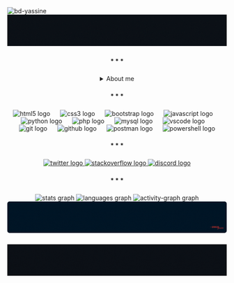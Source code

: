 <div align="left">
  <img src="https://komarev.com/ghpvc/?username=bd-yassine&label=Profile%20views&color=0e75b6&style=flat" alt="bd-yassine" />
</div>

<div align="center">
    <img width="1080"  src="/gif/header.gif" />
</div>

###

<h4 align="center">* * *</h4>

###

<details>
<summary align="center">About me</summary>

<br clear="both">

Hi there! I'm Yassine, a passionate web developer from Morocco. I'm currently 20 years old and studying Digital Development (Web Development) to enhance my skills and build amazing digital experiences.

<details>
<summary align="center">More about me...</summary>

I have a strong interest in Web Development, particularly in creating responsive and user-friendly websites. I also enjoy exploring UI/UX Design to ensure websites are not only functional but also visually appealing and intuitive. Additionally, I am fascinated by Databases and how data storage and management power modern web applications.

</details>

</details>

###

<h4 align="center">* * *</h4>

###

<div align="center">
  <img src="https://skillicons.dev/icons?i=html" height="45" alt="html5 logo" />
  <img width="15" />
  <img src="https://skillicons.dev/icons?i=css" height="45" alt="css3 logo" />
  <img width="15" />
  <img src="https://skillicons.dev/icons?i=bootstrap" height="45" alt="bootstrap logo" />
  <img width="15" />
  <img src="https://skillicons.dev/icons?i=js" height="45" alt="javascript logo" />
  <img width="15" />
  <img src="https://skillicons.dev/icons?i=py" height="45" alt="python logo" />
  <img width="15" />
  <img src="https://skillicons.dev/icons?i=php" height="45" alt="php logo" />
  <img width="15" />
  <img src="https://skillicons.dev/icons?i=mysql" height="45" alt="mysql logo" />
  <img width="15" />
  <img src="https://skillicons.dev/icons?i=vscode" height="45" alt="vscode logo" />
  <img width="15" />
  <img src="https://skillicons.dev/icons?i=git" height="45" alt="git logo" />
  <img width="15" />
  <img src="https://skillicons.dev/icons?i=github" height="45" alt="github logo" />
   <img width="15" />
  <img src="https://skillicons.dev/icons?i=postman" height="45" alt="postman logo"  />
  <img width="15" />
  <img src="https://skillicons.dev/icons?i=powershell" height="45" alt="powershell logo"  />
</div>

###

<h4 align="center">* * *</h4>

###

<div align="center">
  <a href="https://x.com/yassine_o2" target="_blank">
    <img src="https://raw.githubusercontent.com/maurodesouza/profile-readme-generator/master/src/assets/icons/social/twitter/default.svg" width="55" height="30" alt="twitter logo" />
  </a>
  <a href="https://stackoverflow.com/users/29984959/yassi-ne" target="_blank">
    <img src="https://raw.githubusercontent.com/maurodesouza/profile-readme-generator/master/src/assets/icons/social/stackoverflow/default.svg" width="55" height="30" alt="stackoverflow logo" />
  </a>
  <a href="https://discord.com/users/1325979065269882914" target="_blank">
    <img src="https://raw.githubusercontent.com/maurodesouza/profile-readme-generator/master/src/assets/icons/social/discord/default.svg" width="55" height="30" alt="discord logo" />
  </a>
</div>

###

<h4 align="center">* * *</h4>

###

  <div align="center">
    <img src="https://github-readme-stats.vercel.app/api?username=BD-YASSINE&hide_title=false&hide_rank=false&show_icons=true&include_all_commits=true&count_private=true&disable_animations=false&theme=nightowl&locale=en&hide_border=true&order=1" height="179.5" alt="stats graph" />
    <img src="https://github-readme-stats.vercel.app/api/top-langs?username=BD-YASSINE&locale=en&hide_title=false&layout=compact&card_width=320&langs_count=5&theme=nightowl&hide_border=true&order=2" height="179.5" alt="languages graph" />
    <img src="https://github-readme-activity-graph.vercel.app/graph?username=BD-YASSINE&radius=5&theme=nightowl&area=true&order=5&hide_border=true" height="396" alt="activity-graph graph" />
  </div>

  <div align="center">
    <img  src="/gif/newwords.gif" style="border-radius: 5px;" />
  </div>

###

<div align="center">
    <img width="1080"  src="/gif/newfooter.gif" />
</div>

 ###
